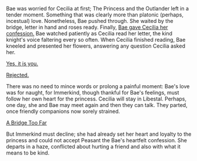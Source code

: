 <!-- title: A Bridge Too Far -->

Bae was worried for Cecilia at first; The Princess and the Outlander left in a tender moment. Something that was clearly more than platonic (perhaps, incestual) love. Nonetheless, Bae pushed through. She waited by the bridge, letter in hand and roses ready. Finally, [Bae gave Cecilia her confession.](https://youtu.be/Br6dvhVJ_IE?t=4542) Bae watched patiently as Cecilia read her letter, the kind knight's voice faltering every so often. When Cecilia finished reading, Bae kneeled and presented her flowers, answering any question Cecilia asked her.

[Yes, it is you.](https://youtu.be/Br6dvhVJ_IE?t=4740)

[Rejected.](https://youtu.be/Br6dvhVJ_IE?t=4764)

There was no need to mince words or prolong a painful moment: Bae's love was for naught, for Immerkind, though thankful for Bae's feelings, must follow her own heart for the princess. Cecilia will stay in Libestal. Perhaps, one day, she and Bae may meet again and then they can talk. They parted, once friendly companions now sorely strained.

[A Bridge Too Far](#embed:https://www.youtube.com/watch?v=wYTiK9cm_bo&t=8170s)

But Immerkind must decline; she had already set her heart and loyalty to the princess and could not accept Peasant the Bae's heartfelt confession. She departs in a haze, conflicted about hurting a friend and also with what it means to be kind.

